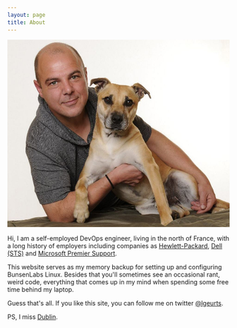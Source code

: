 ```yaml
---
layout: page
title: About
---
```


![Here I am with my dog Tigger.](/assets/portrait.jpg)

Hi, I am a self-employed DevOps engineer, living in the north of France,  with a long history of employers including companies as [Hewlett-Packard](http://https://www.hpe.com/ie/en/home.html), [Dell (STS)](http://www.dell.com/learn/us/en/04/premier?c=us&l=en) and [Microsoft Premier Support](https://support.microsoft.com/en-us/premier).

This website serves as my memory backup for setting up and configuring BunsenLabs Linux. Besides that you'll sometimes see an occasional rant, weird code, everything that comes up in my mind when spending some free time behind my laptop.

Guess that's all. If you like this site, you can follow me on twitter [@lgeurts](https://twitter.com/lgeurts).

PS, I miss [Dublin](https://www.youtube.com/watch?v=LV5QYfpKvEE). 
